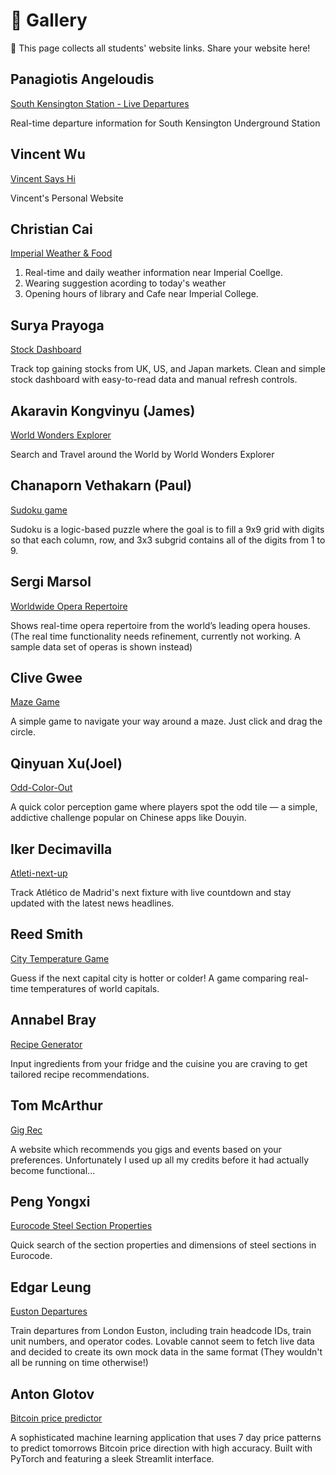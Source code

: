 # 🌟 Gallery

👋 This page collects all students' website links. Share your website here!

## Panagiotis Angeloudis

[South Kensington Station - Live Departures](https://southkensington-live-arrivals.lovable.app)

Real-time departure information for South Kensington Underground Station

## Vincent Wu

[Vincent Says Hi](https://vincent-says-hi.lovable.app)

Vincent's Personal Website

## Christian Cai

[Imperial Weather & Food](https://imperial-wear-weather.lovable.app)

1. Real-time and daily weather information near Imperial Coellge.
2. Wearing suggestion acording to today's weather
3. Opening hours of library and Cafe near Imperial College.

## Surya Prayoga

[Stock Dashboard](https://stockbyme.lovable.app/)

Track top gaining stocks from UK, US, and Japan markets. Clean and simple stock dashboard with easy-to-read data and manual refresh controls.

## Akaravin Kongvinyu (James)

[World Wonders Explorer](https://akaravinkongvinyu.lovable.app/)

Search and Travel around the World by World Wonders Explorer

## Chanaporn Vethakarn (Paul)
[Sudoku game](https://sudoku-can-do.lovable.app)

Sudoku is a logic-based puzzle where the goal is to fill a 9x9 grid with digits so that each column, row, and 3x3 subgrid contains all of the digits from 1 to 9.


## Sergi Marsol

[Worldwide Opera Repertoire](https://opera-voyage-hub.lovable.app)

Shows real-time opera repertoire from the world’s leading opera houses. (The real time functionality needs refinement, currently not working. A sample data set of operas is shown instead)

## Clive Gwee

[Maze Game](https://maze-chase.lovable.app/)

A simple game to navigate your way around a maze. Just click and drag the circle.

## Qinyuan Xu(Joel)

[Odd-Color-Out](https://xqy-odd-color-game.lovable.app/)

A quick color perception game where players spot the odd tile — a simple, addictive challenge popular on Chinese apps like Douyin.

## Iker Decimavilla

[Atleti-next-up](https://atleti-next-up.lovable.app/)

Track Atlético de Madrid's next fixture with live countdown and stay updated with the latest news headlines.

## Reed Smith

[City Temperature Game](https://city-temp-tilt.lovable.app/) 

Guess if the next capital city is hotter or colder! A game comparing real-time temperatures of world capitals.

## Annabel Bray

[Recipe Generator](https://recipe-alchemy-96.lovable.app/)

Input ingredients from your fridge and the cuisine you are craving to get tailored recipe recommendations.

## Tom McArthur

[Gig Rec](https://london-night-guide.lovable.app/)

A website which recommends you gigs and events based on your preferences. Unfortunately I used up all my credits before it had actually become functional...

## Peng Yongxi

[Eurocode Steel Section Properties](https://peng-yong-xi.lovable.app/)

Quick search of the section properties and dimensions of steel sections in Eurocode.

## Edgar Leung

[Euston Departures](https://euston-pulse-visuals.lovable.app)

Train departures from London Euston, including train headcode IDs, train unit numbers,
and operator codes. Lovable cannot seem to fetch live data and decided to create its
own mock data in the same format (They wouldn't all be running on time otherwise!)

## Anton Glotov

[Bitcoin price predictor](https://crypto-crystalball.lovable.app/)

A sophisticated machine learning application that uses 7 day price patterns to predict tomorrows Bitcoin price direction with high accuracy. Built with PyTorch and featuring a sleek Streamlit interface.
